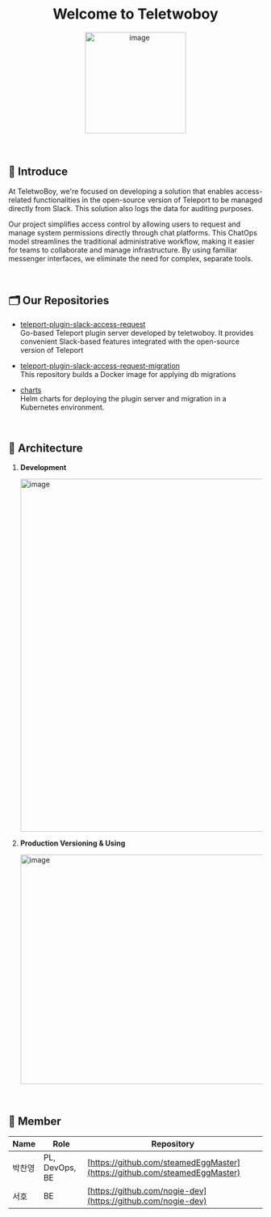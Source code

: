 

<div align=center>

# Welcome to Teletwoboy

<img width="200" height="200" alt="image" src="https://github.com/user-attachments/assets/ae1609c6-bfe5-406e-b0bf-bdd47a205f42" />

</div>

<br>
<br>

## 📝 Introduce
At TeletwoBoy, we're focused on developing a solution that enables access-related functionalities in the open-source version of Teleport to be managed directly from Slack. 
This solution also logs the data for auditing purposes.

Our project simplifies access control by allowing users to request and manage system permissions directly through chat platforms. This ChatOps model streamlines the traditional administrative workflow, making it easier for teams to collaborate and manage infrastructure. By using familiar messenger interfaces, we eliminate the need for complex, separate tools.

<br>

## 🗂️ Our Repositories
- [teleport-plugin-slack-access-request](https://github.com/teletwoboy/teleport-plugin-slack-access-request)   
Go-based Teleport plugin server developed by teletwoboy. It provides convenient Slack-based features integrated with the open-source version of Teleport   

- [teleport-plugin-slack-access-request-migration](https://github.com/teletwoboy/teleport-plugin-slack-access-request-migration)   
This repository builds a Docker image for applying db migrations   

- [charts](https://github.com/teletwoboy/charts)   
Helm charts for deploying the plugin server and migration in a Kubernetes environment.

<br>

## 🔧 Architecture

1. **Development**

   <img width="1369" height="698" alt="image" src="https://github.com/user-attachments/assets/32567cca-6071-4d1d-940c-dccdf7ba4f5a" />

2. **Production Versioning & Using**

   <img width="1300" height="454" alt="image" src="https://github.com/user-attachments/assets/0355a604-3e56-4b3d-a1bc-22e8414930d0" />


<br>

## 👥 Member
| Name | Role | Repository |
|---|---|---|
| 박찬영 | PL, DevOps, BE | [https://github.com/steamedEggMaster](https://github.com/steamedEggMaster) |
| 서호 | BE | [https://github.com/nogie-dev](https://github.com/nogie-dev) |
